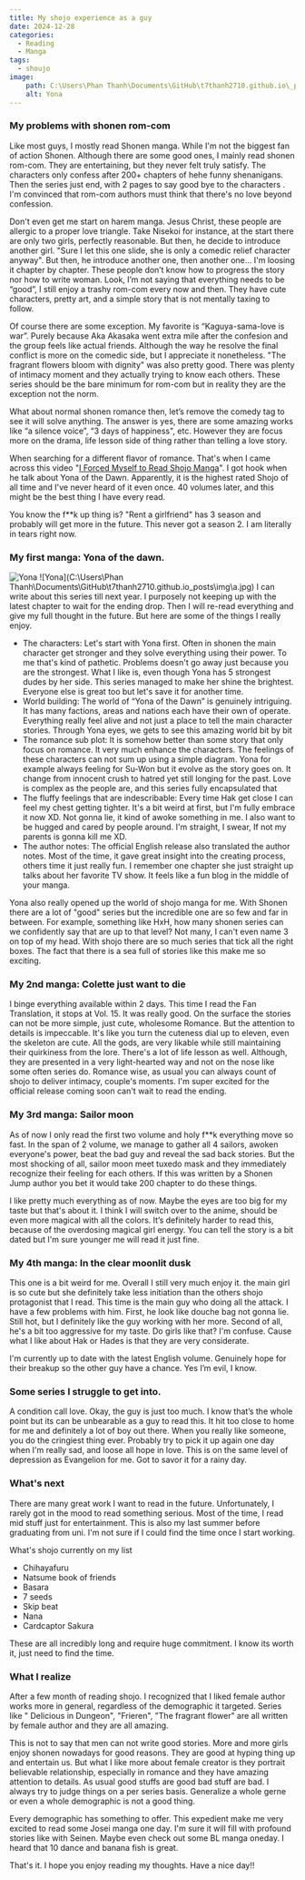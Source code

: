```yaml
---
title: My shojo experience as a guy
date: 2024-12-28
categories:
  - Reading
  - Manga
tags:
  - shoujo
image:
    path: C:\Users\Phan Thanh\Documents\GitHub\t7thanh2710.github.io\_posts\img\a.jpg
    alt: Yona
---
```


### My problems with shonen rom-com

Like most guys, I mostly read Shonen manga. While I'm not the biggest fan of action Shonen. Although there are some good ones, I mainly read shonen rom-com. They are entertaining, but they never felt truly satisfy. The characters only confess after 200+ chapters of hehe funny shenanigans. Then the series just end, with 2 pages to say good bye to the characters . I'm convinced that rom-com authors must think that there's no love beyond confession.

Don't even get me start on harem manga. Jesus Christ, these people are allergic to a proper love triangle. Take Nisekoi for instance, at the start there are only two girls, perfectly reasonable. But then, he decide to introduce another girl. "Sure I let this one slide, she is only a comedic relief character anyway". But then, he introduce another one, then another one… I'm loosing it chapter by chapter. These people don’t know how to progress the story nor how to write woman. Look, I’m not saying that everything needs to be “good”, I still enjoy a trashy rom-com every now and then. They have cute characters, pretty art, and a simple story that is not mentally taxing to follow.

Of course there are some exception. My favorite is “Kaguya-sama-love is war”. Purely because Aka Akasaka went extra mile after the confesion and the group feels like actual friends. Although the way he resolve the final conflict is more on the comedic side, but I appreciate it nonetheless. "The fragrant flowers bloom with dignity" was also pretty good. There was plenty of intimacy moment and they actually trying to know each others. These series should be the bare minimum for rom-com but in reality they are the exception not the norm.

What about normal shonen romance then, let’s remove the comedy tag to see it will solve anything. The answer is yes, there are some amazing works like “a silence voice”, “3 days of happiness", etc. However they are focus more on the drama, life lesson side of thing rather than telling a love story.

When searching for a different flavor of romance. That's when I came across this video "[I Forced Myself to Read Shojo Manga](https://www.youtube.com/watch?v=zGLxEZehTfM)". I got hook when he talk about Yona of the Dawn. Apparently, it is the highest rated Shojo of all time and I've never heard of it even once. 40 volumes later, and this might be the best thing I have every read.

You know the f**k up thing is? "Rent a girlfriend" has 3 season and probably will get more in the future. This never got a season 2. I am literally in tears right now.

### My first manga: Yona of the dawn.
![Yona](https://pbs.twimg.com/media/F1ZGOkLagAI3KJO?format=jpg&name=large)
![Yona](C:\Users\Phan Thanh\Documents\GitHub\t7thanh2710.github.io\_posts\img\a.jpg)
I can write about this series till next year. I purposely not keeping up with the latest chapter to wait for the ending drop. Then I will re-read everything and give my full thought in the future. But here are some of the things I really enjoy.
- The characters: Let's start with Yona first. Often in shonen the main character get stronger and they solve everything using their power. To me that's kind of pathetic. Problems doesn't go away just because you are the strongest. What I like is, even though Yona has 5 strongest dudes by her side. This series managed to make her shine the brightest. Everyone else is great too but let's save it for another time.
- World building: The world of “Yona of the Dawn” is genuinely intriguing. It has many factions, areas and nations each have their own of operate. Everything really feel alive and not just a place to tell the main character stories. Through Yona eyes, we gets to see this amazing world bit by bit
- The romance sub plot: It is somehow better than some story that only focus on romance. It very much enhance the characters. The feelings of these characters can not sum up using a simple diagram. Yona for example always feeling for Su-Won but it evolve as the story goes on. It change from innocent crush to hatred yet still longing for the past. Love is complex as the people are, and this series fully encapsulated that
- The fluffy feelings that are indescribable: Every time Hak get close I can feel my chest getting tighter. It's a bit weird at first, but I'm fully embrace it now XD. Not gonna lie, it kind of awoke something in me. I also want to be hugged and cared by people around. I'm straight, I swear, If not my parents is gonna kill me XD.
- The author notes: The official English release also translated the author notes. Most of the time, it gave great insight into the creating process, others time it just really fun. I remember one chapter she just straight up talks about her favorite TV show. It feels like a fun blog in the middle of your manga.

Yona also really opened up the world of shojo manga for me. With Shonen there are a lot of "good" series but the incredible one are so few and far in between. For example, something like HxH, how many shonen series can we confidently say that are up to that level? Not many, I can't even name 3 on top of my head. With shojo there are so much series that tick all the right boxes. The fact that there is a sea full of stories like this make me so exciting.

### My 2nd manga: Colette just want to die
I binge everything available within 2 days. This time I read the Fan Translation, it stops at Vol. 15. It was really good. On the surface the stories can not be more simple, just cute, wholesome Romance. But the attention to details is impeccable. It's like you turn the cuteness dial up to eleven, even the skeleton are cute. All the gods, are very likable while still maintaining their quirkiness from the lore. There's a lot of life lesson as well. Although, they are presented in a very light-hearted way and not on the nose like some often series do. Romance wise, as usual you can always count of shojo to deliver intimacy, couple's moments. I'm super excited for the official release coming soon can't wait to read the ending.

### My 3rd manga: Sailor moon
As of now I only read the first two volume and holy f*\*k everything move so fast. In the span of 2 volume, we manage to gather all 4 sailors, awoken everyone's power, beat the bad guy and reveal the sad back stories. But the most shocking of all, sailor moon meet tuxedo mask and they immediately recognize their feeling for each others. If this was written by a Shonen Jump author you bet it would take 200 chapter to do these things.

I like pretty much everything as of now. Maybe the eyes are too big for my taste but that's about it. I think I will switch over to the anime, should be even more magical with all the colors. It’s definitely harder to read this, because of the overdosing magical girl energy. You can tell the story is a bit dated but I'm sure younger me will read it just fine.

### My 4th manga: In the clear moonlit dusk
This one is a bit weird for me. Overall I still very much enjoy it. the main girl is so cute but she definitely take less initiation than the others shojo protagonist that I read. This time is the main guy who doing all the attack. I have a few problems with him. First, he look like douche bag not gonna lie. Still hot, but I definitely like the guy working with her more. Second of all, he's a bit too aggressive for my taste. Do girls like that? I'm confuse. Cause what I like about Hak or Hades is that they are very considerate.

I'm currently up to date with the latest English volume. Genuinely hope for their breakup so the other guy have a chance. Yes I’m evil, I know.

### Some series I struggle to get into.

A condition call love. Okay, the guy is just too much. I know that’s the whole point but its can be unbearable as a guy to read this. It hit too close to home for me and definitely a lot of boy out there. When you really like someone, you do the cringiest thing ever.
Probably try to pick it up again one day when I'm really sad, and loose all hope in love. This is on the same level of depression as Evangelion for me. Got to savor it for a rainy day.

### What's next

There are many great work I want to read in the future. Unfortunately, I rarely got in the mood to read something serious. Most of the time, I read mid stuff just for entertainment. This is also my last summer before graduating from uni. I'm not sure if I could find the time once I start working.

What's shojo currently on my list
- Chihayafuru
- Natsume book of friends
- Basara
- 7 seeds
- Skip beat
- Nana
- Cardcaptor Sakura

These are all incredibly long and require huge commitment. I know its worth it, just need to find the time.

### What I realize

After a few month of reading shojo. I recognized that I liked female author works more in general, regardless of the demographic it targeted. Series like " Delicious in Dungeon", "Frieren", "The fragrant flower" are all written by female author and they are all amazing.

This is not to say that men can not write good stories. More and more girls enjoy shonen nowadays for good reasons. They are good at hyping thing up and entertain us. But what I like more about female creator is they portrait believable relationship, especially in romance and they have amazing attention to details. As usual good stuffs are good bad stuff are bad. I always try to judge things on a per series basis. Generalize a whole gerne or even a whole demographic is not a good thing.

Every demographic has something to offer. This expedient make me very excited to read some Josei manga one day. I'm sure it will fill with profound stories like with Seinen. Maybe even check out some BL manga oneday. I heard that 10 dance and banana fish is great.

That's it. I hope you enjoy reading my thoughts. Have a nice day!!